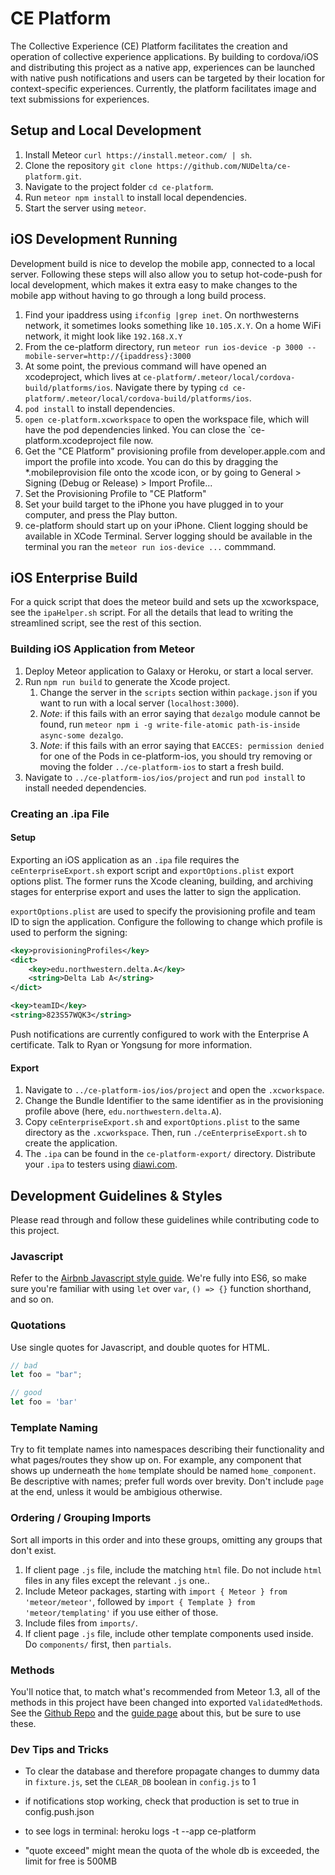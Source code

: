 # CE Platform
The Collective Experience (CE) Platform facilitates the creation and operation of collective experience applications. By building to cordova/iOS and distributing this project as a native app, experiences can be launched with native push notifications and users can be targeted by their location for context-specific experiences. Currently, the platform facilitates image and text submissions for experiences.

## Setup and Local Development
1. Install Meteor `curl https://install.meteor.com/ | sh`.
2. Clone the repository `git clone https://github.com/NUDelta/ce-platform.git`.
3. Navigate to the project folder `cd ce-platform`.
4. Run `meteor npm install` to install local dependencies.
5. Start the server using `meteor`.

## iOS Development Running 
Development build is nice to develop the mobile app, connected to a local server. Following these steps will also allow you to setup hot-code-push for local development, which makes it extra easy to make changes to the mobile app without having to go through a long build process. 

1. Find your ipaddress using `ifconfig |grep inet`. On northwesterns network, it sometimes looks something like `10.105.X.Y`. On a home WiFi network, it might look like `192.168.X.Y`
2. From the ce-platform directory, run `meteor run ios-device -p 3000 --mobile-server=http://{ipaddress}:3000`
3. At some point, the previous command will have opened an xcodeproject, which lives at `ce-platform/.meteor/local/cordova-build/platforms/ios`. Navigate there by typing `cd ce-platform/.meteor/local/cordova-build/platforms/ios`.
4. `pod install` to install dependencies.
5. `open ce-platform.xcworkspace` to open the workspace file, which will have the pod dependencies linked. You can close the `ce-platform.xcodeproject file now.
6. Get the "CE Platform" provisioning profile from developer.apple.com and import the profile into xcode. You can do this by dragging the *.mobileprovision file onto the xcode icon, or by going to General > Signing (Debug or Release) > Import Profile...
7. Set the Provisioning Profile to "CE Platform"
8. Set your build target to the iPhone you have plugged in to your computer, and press the Play button.
9. ce-platform should start up on your iPhone. Client logging should be available in XCode Terminal. Server logging should be available in the terminal you ran the `meteor run ios-device ...` commmand.

## iOS Enterprise Build

For a quick script that does the meteor build and sets up the xcworkspace, see the `ipaHelper.sh` script. For all the details that lead to writing the streamlined script, see the rest of this section.

### Building iOS Application from Meteor
1. Deploy Meteor application to Galaxy or Heroku, or start a local server.
2. Run `npm run build` to generate the Xcode project.
    1. Change the server in the `scripts` section within `package.json` if you want to run with a local server (`localhost:3000`).
    2. *Note*: if this fails with an error saying that `dezalgo` module cannot be found, run `meteor npm i -g write-file-atomic path-is-inside async-some dezalgo`.
    3. *Note*: if this fails with an error saying that `EACCES: permission denied` for one of the Pods in ce-platform-ios, you should try removing or moving the folder `../ce-platform-ios` to start a fresh build.
3. Navigate to `../ce-platform-ios/ios/project` and run `pod install` to install needed dependencies. 

### Creating an .ipa File
#### Setup
Exporting an iOS application as an `.ipa` file requires the `ceEnterpriseExport.sh` export script and `exportOptions.plist` export options plist. The former runs the Xcode cleaning, building, and archiving stages for enterprise export and uses the latter to sign the application. 

`exportOptions.plist` are used to specify the provisioning profile and team ID to sign the application. Configure the following to change which profile is used to perform the signing:
```xml
<key>provisioningProfiles</key>
<dict>
    <key>edu.northwestern.delta.A</key>
    <string>Delta Lab A</string>
</dict>
```
```xml
<key>teamID</key>
<string>823S57WQK3</string>
```

Push notifications are currently configured to work with the Enterprise A certificate. Talk to Ryan or Yongsung for more information.

#### Export
1. Navigate to `../ce-platform-ios/ios/project` and open the `.xcworkspace`. 
2. Change the Bundle Identifier to the same identifier as in the provisioning profile above (here, `edu.northwestern.delta.A`). 
3. Copy `ceEnterpriseExport.sh` and `exportOptions.plist` to the same directory as the `.xcworkspace`. Then, run `./ceEnterpriseExport.sh` to create the application.
4. The `.ipa` can be found in the `ce-platform-export/` directory. Distribute your `.ipa` to testers using [diawi.com](www.diawi.com).



## Development Guidelines & Styles
Please read through and follow these guidelines while contributing code to this project.

### Javascript
Refer to the [Airbnb Javascript style guide](https://github.com/airbnb/javascript). We're fully into ES6, so make sure you're familiar with using `let` over `var`, `() => {}` function shorthand, and so on.


### Quotations
Use single quotes for Javascript, and double quotes for HTML.

```js
// bad
let foo = "bar";

// good
let foo = 'bar'
```

### Template Naming
Try to fit template names into namespaces describing their functionality and what pages/routes they show up on.
For example, any component that shows up underneath the `home` template should be named `home_component`. Be
descriptive with names; prefer full words over brevity. Don't include `page` at the end, unless it would be ambigious
otherwise.

### Ordering / Grouping Imports
Sort all imports in this order and into these groups, omitting any groups that don't exist.

1. If client page `.js` file, include the matching `html` file. Do not include `html` files in any files except the relevant `.js` one..
2. Include Meteor packages, starting with `import { Meteor } from 'meteor/meteor'`, followed by
   `import { Template } from 'meteor/templating'` if you use either of those.
3. Include files from `imports/`.
4. If client page `.js` file, include other template components used inside. Do `components/` first, then `partials`.

### Methods
You'll notice that, to match what's recommended from Meteor 1.3, all of the methods in this project have been changed into exported `ValidatedMethod`s. See the [Github Repo](https://github.com/meteor/validated-method/) and the [guide page](http://guide.meteor.com/methods.html) about this, but be sure to use these.

### Dev Tips and Tricks
- To clear the database and therefore propagate changes to dummy data in `fixture.js`, set the `CLEAR_DB` boolean in `config.js` to 1


- if notifications stop working, check that production is set to true in config.push.json
- to see logs in terminal: heroku logs -t --app ce-platform
- "quote exceed" might mean the quota of the whole db is exceeded, the limit for free is 500MB
